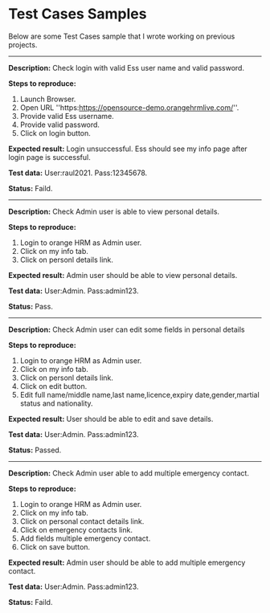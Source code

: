 # Test Cases Samples

Below are some Test Cases sample that I wrote working on previous projects.

------------------


**Description:**
Check login with valid Ess user name and valid password.

**Steps to reproduce:**
1) Launch Browser.  
2) Open URL ''https:https://opensource-demo.orangehrmlive.com/''.                                                                    
3) Provide valid Ess username.  
4) Provide valid password.
5) Click on login button.

**Expected result:**
Login unsuccessful.                                                                                                                                              Ess should see my info page after login page is successful.

**Test data:**
User:raul2021.
Pass:12345678.

**Status:**
Faild.

--------------------


 **Description:**
Check Admin user is able to view personal details.

**Steps to reproduce:**
1) Login to orange HRM as Admin user.   
2) Click on my info tab.
3) Click on personl details link.

**Expected result:**
Admin user should be able to view personal details.

**Test data:**
User:Admin.
Pass:admin123.

**Status:**
Pass.

--------------------

 **Description:**
Check Admin user can edit some fields in personal details

**Steps to reproduce:**
1) Login to orange HRM as Admin user.
2) Click on my info tab.
3) Click on personl details link.
4) Click on edit button.
5) Edit full name/middle name,last name,licence,expiry date,gender,martial status and nationality.

**Expected result:**
User should be able to edit and save details.

**Test data:**
User:Admin.
Pass:admin123.

**Status:**
Passed.

--------------------

 **Description:**
Check Admin user able to add multiple emergency contact.


**Steps to reproduce:**
1) Login to orange HRM as Admin user.
2) Click on my info tab.
3) Click on personal contact details link.
4) Click on emergency contacts link.
5) Add fields multiple emergency contact.
6) Click on save button.    


**Expected result:**
Admin user should be able to add multiple emergency contact.                                                   

**Test data:**
User:Admin.
Pass:admin123.

**Status:**
Faild.
